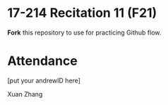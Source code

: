 # 17-214 Recitation 11 (F21)
**Fork** this repository to use for practicing Github flow.

# Attendance
[put your andrewID here]

Xuan
Zhang
